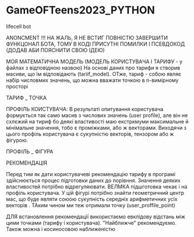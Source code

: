 # GameOFTeens2023_PYTHON
lifecell bot

ANONCMENT !!!
НА ЖАЛЬ, Я НЕ ВСТИГ ПОВНІСТЮ ЗАВЕРШИТИ ФУНКЦОНАЛ БОТА, ТОМУ  В КОДІ ПРИСУТНІ ПОМИЛКИ І  ПСЕВДОКОД (ДОДАВ АБИ ПОЯСНИТИ СВОЮ ІДЕЮ)



МОЯ МАТЕМАТИЧНА МОДЕЛЬ (МОДЕЛЬ КОРИСТУВАЧА І ТАРИФУ - у файлах з відповідною назвою)
На основі даних про тарифи я створив масиви, що їм відповідають (tariif_model). ОТже, тариф - собою являє набір числовмих значень, що можна вважати точкою в n-вимірному просторі

ТАРИФ _ ТОЧКА


ПРОФІЛЬ КОИСТУВАЧА:
В результаті опитування користувача формується так само масив з числових значень (user profile), але він не схлєжий на тириф бо деякі властивості маю екстркмуми максимальне й мінімальне значення, тобо є проміжками, або ж векторами. Виходячи з цього профіль користувача є сукупністю векторів, тензором або ж фігурою.


ПРОФІЛЬ _ ФІГУРА

РЕКОМЕНДАЦІЯ

Перед тим як дати користувачеві рекомендацію тарифу в програмі здійснюється процес підготовки даних до порівння. Значення деяких властивостей потрібно відрегуляювати. ВЕЛМКА підшготовка чекає і на профіль користувача. У цій фігурі потрібно знайти геометричний центр мас, що буде являти союою сукупність середніх арифметичних усіх векторів . ТАким чином ми теж отримали точку (user_proffile_point) 

ДЛЯ встановлення рекомендації використаємо евклідову відстань між цими точками (тарифу і користувача). "Найближче" рекомендуємо. Також можна і косиносовою наближеністю
